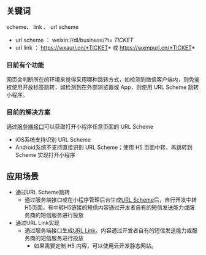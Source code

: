 ## 关键词

scheme、 link 、 url scheme

- url scheme ： weixin://dl/business/?t= *TICKET*
- url link ： https://wxaurl.cn/*TICKET* 或 https://wxmpurl.cn/*TICKET*
### 目前有个功能

网页会判断所在的环境来觉得采用哪种跳转方式，如检测到微信客户端内，则免鉴权使用开放标签跳转，如检测到在外部浏览器或 App，则使用 URL Scheme 跳转小程序。

### 目前的解决方案
通过[服务端接口](https://developers.weixin.qq.com/miniprogram/dev/api-backend/open-api/url-scheme/urlscheme.generate.html)可以获取打开小程序任意页面的 URL Scheme
- iOS系统支持识别 URL Scheme
- Android系统不支持直接识别 URL Scheme；使用 H5 页面中转，再跳转到 Scheme 实现打开小程序

## 应用场景

- 通过URL Scheme跳转
	- 通过服务端接口或在小程序管理后台生成[URL Scheme](https://developers.weixin.qq.com/miniprogram/dev/framework/open-ability/url-scheme)后，自行开发中转H5页面。有中转H5链接的短信内容通过开发者自有的短信发送能力或服务商的短信服务进行投放
- 通过URL Link实现
	- 通过服务端接口生成[URL Link](https://developers.weixin.qq.com/miniprogram/dev/framework/open-ability/url-link)。内容通过开发者自有的短信发送能力或服务商的短信服务进行投放
		- 如果需要定制 H5 内容，可以使用云开发静态网站。

